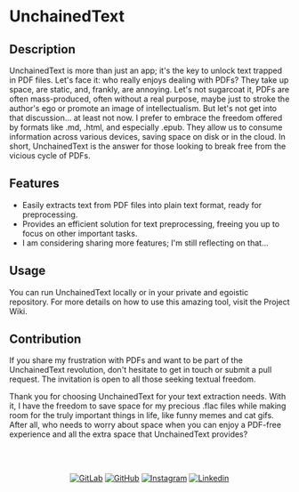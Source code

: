 # UnchainedText

## Description

UnchainedText is more than just an app; it's the key to unlock text trapped in PDF files. Let's face it: who really enjoys dealing with PDFs? They take up space, are static, and, frankly, are annoying. Let's not sugarcoat it, PDFs are often mass-produced, often without a real purpose, maybe just to stroke the author's ego or promote an image of intellectualism. But let's not get into that discussion... at least not now. I prefer to embrace the freedom offered by formats like .md, .html, and especially .epub. They allow us to consume information across various devices, saving space on disk or in the cloud. In short, UnchainedText is the answer for those looking to break free from the vicious cycle of PDFs.

## Features

- Easily extracts text from PDF files into plain text format, ready for preprocessing.
- Provides an efficient solution for text preprocessing, freeing you up to focus on other important tasks.
- I am considering sharing more features; I'm still reflecting on that...

## Usage

You can run UnchainedText locally or in your private and egoistic repository. For more details on how to use this amazing tool, visit the Project Wiki.

## Contribution

If you share my frustration with PDFs and want to be part of the UnchainedText revolution, don't hesitate to get in touch or submit a pull request. The invitation is open to all those seeking textual freedom.

Thank you for choosing UnchainedText for your text extraction needs. With it, I have the freedom to save space for my precious .flac files while making room for the truly important things in life, like funny memes and cat gifs. After all, who needs to worry about space when you can enjoy a PDF-free experience and all the extra space that UnchainedText provides?

<br />
<br />
<p align="center">
<a href="https://gitlab.com/rmottanet"><img src="https://img.shields.io/badge/Gitlab--_.svg?style=social&logo=gitlab" alt="GitLab"></a>
<a href="https://github.com/rmottanet"><img src="https://img.shields.io/badge/Github--_.svg?style=social&logo=github" alt="GitHub"></a>
<a href="https://instagram.com/rmottanet/"><img src="https://img.shields.io/badge/Instagram--_.svg?style=social&logo=instagram" alt="Instagram"></a>
<a href="https://www.linkedin.com/in/rmottanet/"><img src="https://img.shields.io/badge/Linkedin--_.svg?style=social&logo=linkedin" alt="Linkedin"></a>
</p>
<br />
